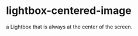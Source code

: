 lightbox-centered-image
=======================

a Lightbox that is always at the center of the screen.
